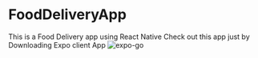 # FoodDeliveryApp
This is a Food Delivery app using React Native
Check out this app just by Downloading Expo client App
![expo-go](https://user-images.githubusercontent.com/87627839/185908964-bd3e49bf-e9b6-4a8b-a9f3-5e8cacc22c2b.svg)

